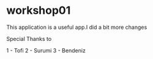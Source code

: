 # workshop01
This application is a useful app.I did a bit more changes

Special Thanks to

 1 - Tofi
 2 - Surumi
 3 - Bendeniz